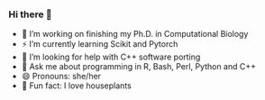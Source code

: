 ### Hi there 👋

- 🔭 I’m working on finishing my Ph.D. in Computational Biology
- ⚡  I’m currently learning Scikit and Pytorch
- 🤔 I’m looking for help with C++ software porting 
- 💬 Ask me about programming in R, Bash, Perl, Python and C++ 
- 😄 Pronouns: she/her
- 🌱 Fun fact: I love houseplants

